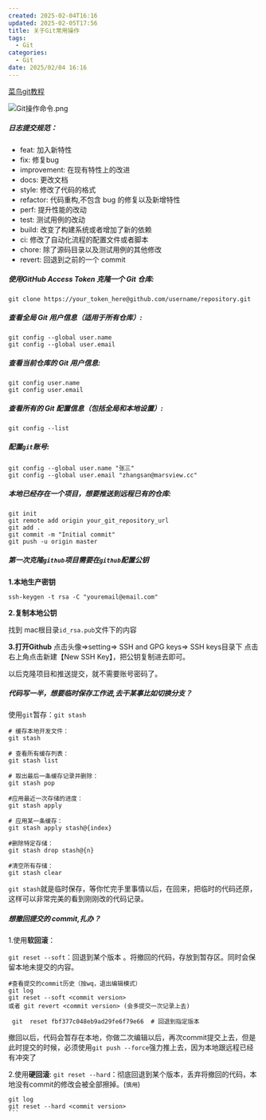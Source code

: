 ```yaml
---
created: 2025-02-04T16:16
updated: 2025-02-05T17:56
title: 关于Git常用操作
tags:
  - Git
categories:
  - Git
date: 2025/02/04 16:16
---
```

[菜鸟git教程](https://www.runoob.com/git/git-tutorial.html)


![Git操作命令.png](https://raw.githubusercontent.com/Dxc123/picture_store/main/images/202502051755138.png?token=AF7QJWCD5A7Z4INRHQD2AJ3HUM26A)


##### 日志提交规范：
- feat: 加入新特性
- fix: 修复bug
- improvement: 在现有特性上的改进
- docs: 更改文档
- style: 修改了代码的格式
- refactor: 代码重构,不包含 bug 的修复以及新增特性
- perf: 提升性能的改动
- test: 测试用例的改动
- build: 改变了构建系统或者增加了新的依赖
- ci: 修改了自动化流程的配置文件或者脚本
- chore: 除了源码目录以及测试用例的其他修改
- revert: 回退到之前的一个 commit

##### 使用GitHub Access Token 克隆一个 Git 仓库:
```
git clone https://your_token_here@github.com/username/repository.git
```

##### 查看全局 Git 用户信息（适用于所有仓库）:
```
git config --global user.name 
git config --global user.email
```

##### 查看当前仓库的 Git 用户信息:
```
git config user.name 
git config user.email
```

##### 查看所有的 Git 配置信息（包括全局和本地设置）:
```
git config --list
```

##### 配置`git`账号:
```
git config --global user.name "张三"
git config --global user.email "zhangsan@marsview.cc"

```

##### 本地已经存在一个项目，想要推送到远程已有的仓库:
```
git init
git remote add origin your_git_repository_url
git add .
git commit -m "Initial commit"
git push -u origin master
```


##### 第一次克隆`github`项目需要在`github`配置公钥
**1.本地生产密钥**
```
ssh-keygen -t rsa -C "youremail@email.com"
```
**2.复制本地公钥**

找到 mac根目录`id_rsa.pub`文件下的内容

**3.打开Github**
点击头像=>setting=> SSH and GPG keys=> SSH keys目录下
 点击右上角点击新建【New SSH Key】，把公钥复制进去即可。

以后克隆项目和推送提交，就不需要账号密码了。

#####  代码写一半，想要临时保存工作进,去干某事比如切换分支？
使用`git`暂存：`git stash`
```
# 缓存本地开发文件：
git stash

# 查看所有缓存列表：
git stash list

# 取出最后一条缓存记录并删除：
git stash pop

#应用最近一次存储的进度：
git stash apply

# 应用某一条缓存：
git stash apply stash@{index}

#删除特定存储：
git stash drop stash@{n}

#清空所有存储：
git stash clear
```
`git stash`就是临时保存，等你忙完手里事情以后，在回来，把临时的代码还原，这样可以非常完美的看到刚刚改的代码记录。


##### 想撤回提交的 commit,扎办？
1.使用**软回滚**：

`git reset --soft`：回退到某个版本 。将撤回的代码，存放到暂存区。同时会保留本地未提交的内容。
```
#查看提交的commit历史（按wq，退出编辑模式）
git log 
git reset --soft <commit version>
或者 git revert <commit version> (会多提交一次记录上去)
```

``` 
 git  reset fbf377c048eb9ad29fe6f79e66  # 回退到指定版本
```

撤回以后，代码会暂存在本地，你做二次编辑以后，再次commit提交上去，但是此时提交的时候，必须使用`git push --force`强力推上去，因为本地跟远程已经有冲突了


2.使用**硬回滚**:
`git reset --hard`：彻底回退到某个版本，丢弃将撤回的代码，本地没有commit的修改会被全部擦掉。(`慎用`)

````
git log 
git reset --hard <commit version>
```
